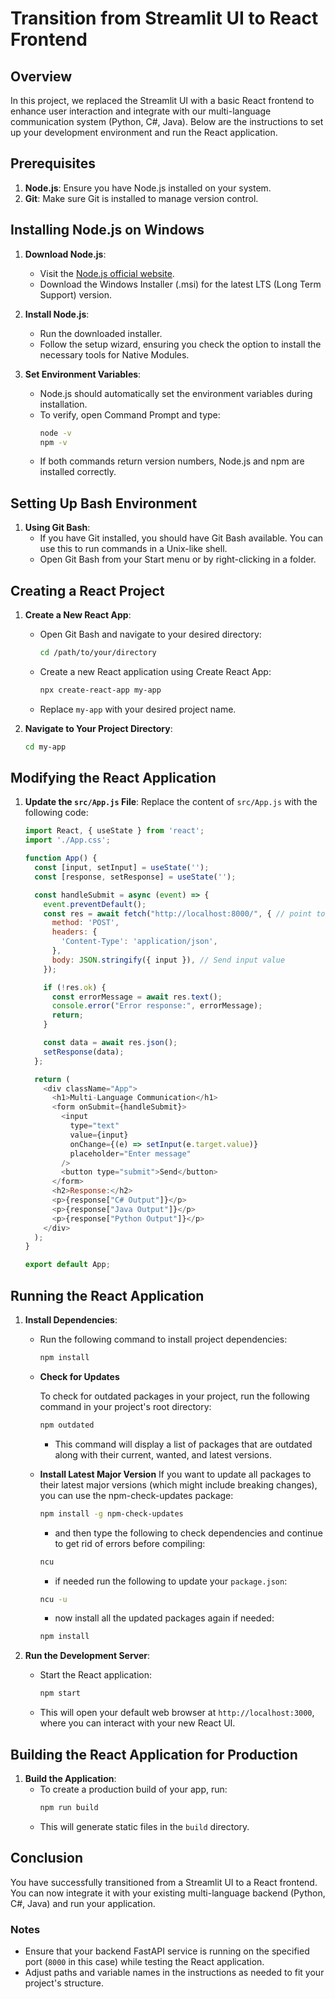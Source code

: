 # Transition from Streamlit UI to React Frontend

## Overview
In this project, we replaced the Streamlit UI with a basic React frontend to enhance user interaction and integrate with our multi-language communication system (Python, C#, Java). Below are the instructions to set up your development environment and run the React application.

## Prerequisites

1. **Node.js**: Ensure you have Node.js installed on your system.
2. **Git**: Make sure Git is installed to manage version control.

## Installing Node.js on Windows

1. **Download Node.js**:
   - Visit the [Node.js official website](https://nodejs.org/).
   - Download the Windows Installer (.msi) for the latest LTS (Long Term Support) version.

2. **Install Node.js**:
   - Run the downloaded installer.
   - Follow the setup wizard, ensuring you check the option to install the necessary tools for Native Modules.

3. **Set Environment Variables**:
   - Node.js should automatically set the environment variables during installation.
   - To verify, open Command Prompt and type:
     ```bash
     node -v
     npm -v
     ```
   - If both commands return version numbers, Node.js and npm are installed correctly.

## Setting Up Bash Environment

1. **Using Git Bash**:
   - If you have Git installed, you should have Git Bash available. You can use this to run commands in a Unix-like shell.
   - Open Git Bash from your Start menu or by right-clicking in a folder.

## Creating a React Project

1. **Create a New React App**:
   - Open Git Bash and navigate to your desired directory:
     ```bash
     cd /path/to/your/directory
     ```
   - Create a new React application using Create React App:
     ```bash
     npx create-react-app my-app
     ```
   - Replace `my-app` with your desired project name.

2. **Navigate to Your Project Directory**:
   ```bash
   cd my-app
   ```

## Modifying the React Application

1. **Update the `src/App.js` File**:
   Replace the content of `src/App.js` with the following code:

   ```javascript
   import React, { useState } from 'react';
   import './App.css';

   function App() {
     const [input, setInput] = useState('');
     const [response, setResponse] = useState('');

     const handleSubmit = async (event) => {
       event.preventDefault();
       const res = await fetch("http://localhost:8000/", { // point to the correct endpoint
         method: 'POST',
         headers: {
           'Content-Type': 'application/json',
         },
         body: JSON.stringify({ input }), // Send input value
       });

       if (!res.ok) {
         const errorMessage = await res.text();
         console.error("Error response:", errorMessage);
         return;
       }

       const data = await res.json();
       setResponse(data);
     };

     return (
       <div className="App">
         <h1>Multi-Language Communication</h1>
         <form onSubmit={handleSubmit}>
           <input
             type="text"
             value={input}
             onChange={(e) => setInput(e.target.value)}
             placeholder="Enter message"
           />
           <button type="submit">Send</button>
         </form>
         <h2>Response:</h2>
         <p>{response["C# Output"]}</p>
         <p>{response["Java Output"]}</p>
         <p>{response["Python Output"]}</p>
       </div>
     );
   }

   export default App;
   ```

## Running the React Application

1. **Install Dependencies**:
   - Run the following command to install project dependencies:
     ```bash
     npm install
     ```
   - **Check for Updates**
   
     To check for outdated packages in your project, run the following command in your project's root directory:
     ```bash
     npm outdated
     ```
     - This command will display a list of packages that are outdated along with their current, wanted, and latest versions.

    - **Install Latest Major Version**
    If you want to update all packages to their latest major versions (which might include breaking changes), you can use the npm-check-updates package:
        ```bash
        npm install -g npm-check-updates
        ```
        - and then type the following to check dependencies and continue to get rid of errors before compiling:
        ```bash
        ncu
        ```
        - if needed run the following to update your `package.json`:
        ```bash
        ncu -u
        ```
        - now install all the updated packages again if needed:
        ```bash
        npm install
        ```

2. **Run the Development Server**:
   - Start the React application:
     ```bash
     npm start
     ```
   - This will open your default web browser at `http://localhost:3000`, where you can interact with your new React UI.

## Building the React Application for Production

1. **Build the Application**:
   - To create a production build of your app, run:
     ```bash
     npm run build
     ```
   - This will generate static files in the `build` directory.

## Conclusion

You have successfully transitioned from a Streamlit UI to a React frontend. You can now integrate it with your existing multi-language backend (Python, C#, Java) and run your application.

### Notes
- Ensure that your backend FastAPI service is running on the specified port (`8000` in this case) while testing the React application.
- Adjust paths and variable names in the instructions as needed to fit your project's structure.